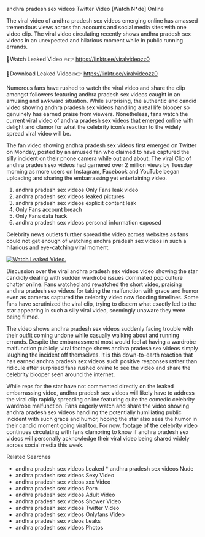 ﻿andhra pradesh sex videos Twitter Video [Watch N*de] Online

The viral video of ﻿andhra pradesh sex videos emerging online has amassed tremendous views across fan accounts and social media sites with one video clip. The viral video circulating recently shows ﻿andhra pradesh sex videos in an unexpected and hilarious moment while in public running errands. 

🔴Watch Leaked Video 🔥👉  https://linktr.ee/viralvideozz0 

🔴Download Leaked Video🔥👉  https://linktr.ee/viralvideozz0 

Numerous fans have rushed to watch the viral video and share the clip amongst followers featuring ﻿andhra pradesh sex videos caught in an amusing and awkward situation. While surprising, the authentic and candid video showing ﻿andhra pradesh sex videos handling a real life blooper so genuinely has earned praise from viewers. Nonetheless, fans watch the current viral video of ﻿andhra pradesh sex videos that emerged online with delight and clamor for what the celebrity icon’s reaction to the widely spread viral video will be.

The fan video showing ﻿andhra pradesh sex videos first emerged on Twitter on Monday, posted by an amused fan who claimed to have captured the silly incident on their phone camera while out and about. The viral Clip of ﻿andhra pradesh sex videos had garnered over 2 million views by Tuesday morning as more users on Instagram, Facebook and YouTube began uploading and sharing the embarrassing yet entertaining video. 

1. ﻿andhra pradesh sex videos Only Fans leak video
2. ﻿andhra pradesh sex videos leaked pictures
3. ﻿andhra pradesh sex videos explicit content leak
4. Only Fans account breach
5. Only Fans data hack
6. ﻿andhra pradesh sex videos personal information exposed

Celebrity news outlets further spread the video across websites as fans could not get enough of watching ﻿andhra pradesh sex videos in such a hilarious and eye-catching viral moment. 

[![Watch Leaked Video.](https://miro.medium.com/v2/resize:fit:828/format:webp/1*cilzJN44JGOrTw9NJCrNHA.gif "Watch Leaked Video")](https://linktr.ee/viralvideozz0)

Discussion over the viral ﻿andhra pradesh sex videos video showing the star candidly dealing with sudden wardrobe issues dominated pop culture chatter online. Fans watched and rewatched the short video, praising ﻿andhra pradesh sex videos for taking the malfunction with grace and humor even as cameras captured the celebrity video now flooding timelines. Some fans have scrutinized the viral clip, trying to discern what exactly led to the star appearing in such a silly viral video, seemingly unaware they were being filmed.

The video shows ﻿andhra pradesh sex videos suddenly facing trouble with their outfit coming undone while casually walking about and running errands. Despite the embarrassment most would feel at having a wardrobe malfunction publicly, viral footage shows ﻿andhra pradesh sex videos simply laughing the incident off themselves. It is this down-to-earth reaction that has earned ﻿andhra pradesh sex videos such positive responses rather than ridicule after surprised fans rushed online to see the video and share the celebrity blooper seen around the internet.  

While reps for the star have not commented directly on the leaked embarrassing video, ﻿andhra pradesh sex videos will likely have to address the viral clip rapidly spreading online featuring quite the comedic celebrity wardrobe malfunction. Fans eagerly watch and share the video showing ﻿andhra pradesh sex videos handling the potentially humiliating public incident with such grace and humor, hoping the star also sees the humor in their candid moment going viral too. For now, footage of the celebrity video continues circulating with fans clamoring to know if ﻿andhra pradesh sex videos will personally acknowledge their viral video being shared widely across social media this week.

Related Searches
* ﻿andhra pradesh sex videos Leaked
﻿* andhra pradesh sex videos Nude
* ﻿andhra pradesh sex videos Sexy Video
* ﻿andhra pradesh sex videos xxx Video
* ﻿andhra pradesh sex videos Porn
* ﻿andhra pradesh sex videos Adult Video
* ﻿andhra pradesh sex videos Shower Video
* ﻿andhra pradesh sex videos Twitter Video
* ﻿andhra pradesh sex videos Onlyfans Video
* ﻿andhra pradesh sex videos Leaks
* ﻿andhra pradesh sex videos Photos